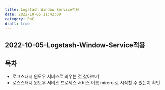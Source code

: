 ```yaml
---
title: Logstash Window Service적용
date: 2022-10-05 11:42:00
category: PoC
draft: true
---
```


## 2022-10-05-Logstash-Window-Service적용

## 목차

- 로그스태시 윈도우 서비스로 띄우는 것 찾아보기
- 로스스태시 윈도우 서비스 프로세스 서비스 이름 mirero.로 시작할 수 있는지 확인